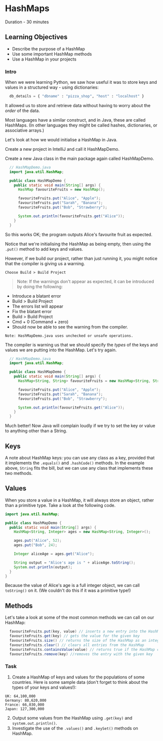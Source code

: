 # HashMaps

Duration - 30 minutes

## Learning Objectives

- Describe the purpose of a HashMap
- Use some important HashMap methods
- Use a HashMap in your projects

### Intro

When we were learning Python, we saw how useful it was to store keys and values in a structured way - using dictionaries:

```python
  db_details = { "dbname" : "pizza_shop", "host" : "localhost" }
```

It allowed us to store and retrieve data without having to worry about the *order* of the data.

Most languages have a similar construct, and in Java, these are called HashMaps. (In other languages they might be called hashes, dictionaries, or associative arrays.)

Let's look at how we would initialise a HashMap in Java.

Create a new project in IntelliJ and call it HashMapDemo.

Create a new Java class in the main package again called HashMapDemo.

```java
  // HashMapDemo.java
  import java.util.HashMap;

  public class HashMapDemo {
    public static void main(String[] args) {
      HashMap favouriteFruits = new HashMap();

      favouriteFruits.put("Alice", "Apple");
      favouriteFruits.put("Sarah", "Banana");
      favouriteFruits.put("Bob", "Strawberry");

      System.out.println(favouriteFruits.get("Alice"));
    }
  }
```

So this works OK; the program outputs Alice's favourite fruit as expected.

Notice that we're initialising the HashMap as being empty, then using the `.put()` method to add keys and values.

However, if we build our project, rather than just running it, you might notice that the compiler is giving us a warning.

```
Choose Build > Build Project
```
> Note: If the warnings don't appear as expected, it can be introduced by doing the following:

* Introduce a blatant error
* Build > Build Project
* The errors list will appear
* Fix the blatant error
* Build > Build Project
* Cmd + 0  (Command + zero)
* Should now be able to see the warning from the compiler.

```
Note: HashMapDemo.java uses unchecked or unsafe operations.
```

The compiler is warning us that we should specify the _types_ of the keys and values we are putting into the HashMap. Let's try again.

```java
  // HashMapDemo.java
  import java.util.HashMap;

  public class HashMapDemo {
    public static void main(String[] args) {
      HashMap<String, String> favouriteFruits = new HashMap<String, String>();

      favouriteFruits.put("Alice", "Apple");
      favouriteFruits.put("Sarah", "Banana");
      favouriteFruits.put("Bob", "Strawberry");

      System.out.println(favouriteFruits.get("Alice"));
    }
  }
```

Much better! Now Java will complain loudly if we try to set the key or value to anything other than a String.

## Keys

A note about HashMap keys: you can use any class as a key, provided that it implements the `.equals()` and `.hashCode()` methods. In the example above, `String` fits the bill, but we can use any class that implements these two methods.

## Values

When you store a value in a HashMap, it will always store an object, rather than a primitive type. Take a look at the following code.

```java
import java.util.HashMap;

public class HashMapDemo {
  public static void main(String[] args) {
    HashMap<String, Integer> ages = new HashMap<String, Integer>();

    ages.put("Alice", 52);
    ages.put("Bob", 24);

    Integer aliceAge = ages.get("Alice");

    String output = "Alice's age is " + aliceAge.toString();
    System.out.println(output);
  }
}
```

Because the value of Alice's age is a full integer object, we can call `toString()` on it. (We couldn't do this if it was a primitive type!)

## Methods

Let's take a look at some of the most common methods we can call on our HashMap:

```java
  favouriteFruits.put(key, value) // inserts a new entry into the HashMap
  favouriteFruits.get(key) // gets the value for the given key
  favouriteFruits.size() // returns the size of the HashMap as an integer
  favouriteFruits.clear() // clears all entries from the HashMap
  favouriteFruits.containsValue(value) // returns true if the HashMap contains the value
  favouriteFruits.remove(key) //removes the entry with the given key
```

### Task

1. Create a HashMap of keys and values for the populations of some countries. Here is some sample data (don't forget to think about the types of your keys and values!):

```
UK: 64,100,000
Germany: 80,620,000
France: 66,030,000
Japan: 127,300,000
```

2. Output some values from the HashMap using `.get(key)` and `system.out.println()`.
3. Investigate the use of the `.values()` and `.keySet()` methods on HashMap.

